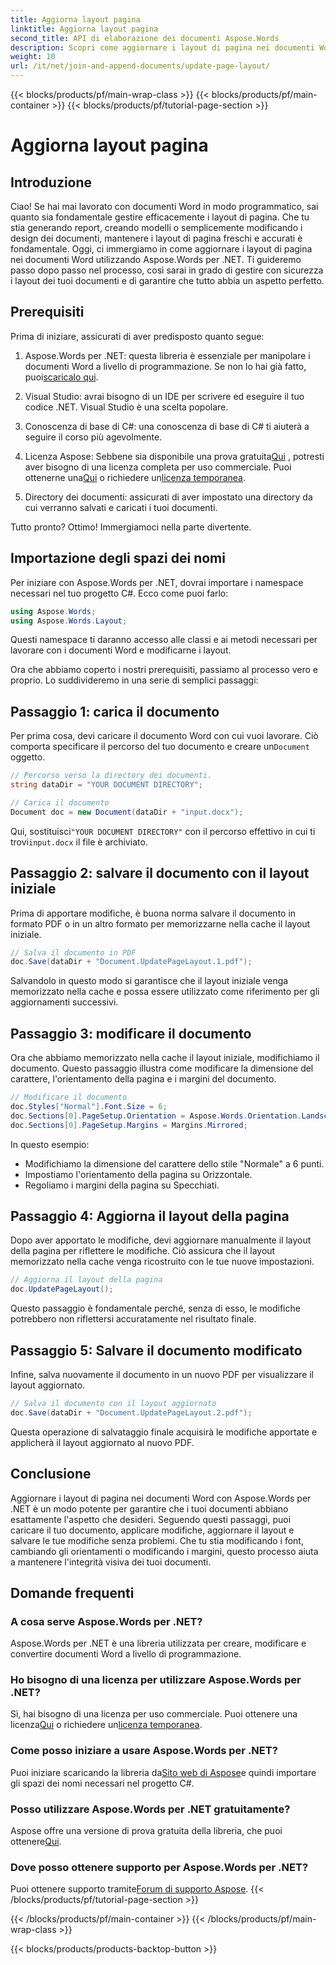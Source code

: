 ```yaml
---
title: Aggiorna layout pagina
linktitle: Aggiorna layout pagina
second_title: API di elaborazione dei documenti Aspose.Words
description: Scopri come aggiornare i layout di pagina nei documenti Word usando Aspose.Words per .NET con questa guida completa passo dopo passo. Perfetta per modificare i design dei documenti.
weight: 10
url: /it/net/join-and-append-documents/update-page-layout/
---
```


{{< blocks/products/pf/main-wrap-class >}}
{{< blocks/products/pf/main-container >}}
{{< blocks/products/pf/tutorial-page-section >}}

# Aggiorna layout pagina

## Introduzione

Ciao! Se hai mai lavorato con documenti Word in modo programmatico, sai quanto sia fondamentale gestire efficacemente i layout di pagina. Che tu stia generando report, creando modelli o semplicemente modificando i design dei documenti, mantenere i layout di pagina freschi e accurati è fondamentale. Oggi, ci immergiamo in come aggiornare i layout di pagina nei documenti Word utilizzando Aspose.Words per .NET. Ti guideremo passo dopo passo nel processo, così sarai in grado di gestire con sicurezza i layout dei tuoi documenti e di garantire che tutto abbia un aspetto perfetto.

## Prerequisiti

Prima di iniziare, assicurati di aver predisposto quanto segue:

1.  Aspose.Words per .NET: questa libreria è essenziale per manipolare i documenti Word a livello di programmazione. Se non lo hai già fatto, puoi[scaricalo qui](https://releases.aspose.com/words/net/).
   
2. Visual Studio: avrai bisogno di un IDE per scrivere ed eseguire il tuo codice .NET. Visual Studio è una scelta popolare.

3. Conoscenza di base di C#: una conoscenza di base di C# ti aiuterà a seguire il corso più agevolmente.

4.  Licenza Aspose: Sebbene sia disponibile una prova gratuita[Qui](https://releases.aspose.com/) , potresti aver bisogno di una licenza completa per uso commerciale. Puoi ottenerne una[Qui](https://purchase.aspose.com/buy) o richiedere un[licenza temporanea](https://purchase.aspose.com/temporary-license/).

5. Directory dei documenti: assicurati di aver impostato una directory da cui verranno salvati e caricati i tuoi documenti.

Tutto pronto? Ottimo! Immergiamoci nella parte divertente.

## Importazione degli spazi dei nomi

Per iniziare con Aspose.Words per .NET, dovrai importare i namespace necessari nel tuo progetto C#. Ecco come puoi farlo:

```csharp
using Aspose.Words;
using Aspose.Words.Layout;
```

Questi namespace ti daranno accesso alle classi e ai metodi necessari per lavorare con i documenti Word e modificarne i layout.

Ora che abbiamo coperto i nostri prerequisiti, passiamo al processo vero e proprio. Lo suddivideremo in una serie di semplici passaggi:

## Passaggio 1: carica il documento

Per prima cosa, devi caricare il documento Word con cui vuoi lavorare. Ciò comporta specificare il percorso del tuo documento e creare un`Document` oggetto.

```csharp
// Percorso verso la directory dei documenti.
string dataDir = "YOUR DOCUMENT DIRECTORY";

// Carica il documento
Document doc = new Document(dataDir + "input.docx");
```

 Qui, sostituisci`"YOUR DOCUMENT DIRECTORY"` con il percorso effettivo in cui ti trovi`input.docx` il file è archiviato.

## Passaggio 2: salvare il documento con il layout iniziale

Prima di apportare modifiche, è buona norma salvare il documento in formato PDF o in un altro formato per memorizzarne nella cache il layout iniziale.

```csharp
// Salva il documento in PDF
doc.Save(dataDir + "Document.UpdatePageLayout.1.pdf");
```

Salvandolo in questo modo si garantisce che il layout iniziale venga memorizzato nella cache e possa essere utilizzato come riferimento per gli aggiornamenti successivi.

## Passaggio 3: modificare il documento

Ora che abbiamo memorizzato nella cache il layout iniziale, modifichiamo il documento. Questo passaggio illustra come modificare la dimensione del carattere, l'orientamento della pagina e i margini del documento.

```csharp
// Modificare il documento
doc.Styles["Normal"].Font.Size = 6;
doc.Sections[0].PageSetup.Orientation = Aspose.Words.Orientation.Landscape;
doc.Sections[0].PageSetup.Margins = Margins.Mirrored;
```

In questo esempio:
- Modifichiamo la dimensione del carattere dello stile "Normale" a 6 punti.
- Impostiamo l'orientamento della pagina su Orizzontale.
- Regoliamo i margini della pagina su Specchiati.

## Passaggio 4: Aggiorna il layout della pagina

Dopo aver apportato le modifiche, devi aggiornare manualmente il layout della pagina per riflettere le modifiche. Ciò assicura che il layout memorizzato nella cache venga ricostruito con le tue nuove impostazioni.

```csharp
// Aggiorna il layout della pagina
doc.UpdatePageLayout();
```

Questo passaggio è fondamentale perché, senza di esso, le modifiche potrebbero non riflettersi accuratamente nel risultato finale.

## Passaggio 5: Salvare il documento modificato

Infine, salva nuovamente il documento in un nuovo PDF per visualizzare il layout aggiornato.

```csharp
// Salva il documento con il layout aggiornato
doc.Save(dataDir + "Document.UpdatePageLayout.2.pdf");
```

Questa operazione di salvataggio finale acquisirà le modifiche apportate e applicherà il layout aggiornato al nuovo PDF.

## Conclusione

Aggiornare i layout di pagina nei documenti Word con Aspose.Words per .NET è un modo potente per garantire che i tuoi documenti abbiano esattamente l'aspetto che desideri. Seguendo questi passaggi, puoi caricare il tuo documento, applicare modifiche, aggiornare il layout e salvare le tue modifiche senza problemi. Che tu stia modificando i font, cambiando gli orientamenti o modificando i margini, questo processo aiuta a mantenere l'integrità visiva dei tuoi documenti.


## Domande frequenti

### A cosa serve Aspose.Words per .NET?  
Aspose.Words per .NET è una libreria utilizzata per creare, modificare e convertire documenti Word a livello di programmazione.

### Ho bisogno di una licenza per utilizzare Aspose.Words per .NET?  
 Sì, hai bisogno di una licenza per uso commerciale. Puoi ottenere una licenza[Qui](https://purchase.aspose.com/buy) o richiedere un[licenza temporanea](https://purchase.aspose.com/temporary-license/).

### Come posso iniziare a usare Aspose.Words per .NET?  
 Puoi iniziare scaricando la libreria da[Sito web di Aspose](https://releases.aspose.com/words/net/)e quindi importare gli spazi dei nomi necessari nel progetto C#.

### Posso utilizzare Aspose.Words per .NET gratuitamente?  
 Aspose offre una versione di prova gratuita della libreria, che puoi ottenere[Qui](https://releases.aspose.com/).

### Dove posso ottenere supporto per Aspose.Words per .NET?  
 Puoi ottenere supporto tramite[Forum di supporto Aspose](https://forum.aspose.com/c/words/8).
{{< /blocks/products/pf/tutorial-page-section >}}

{{< /blocks/products/pf/main-container >}}
{{< /blocks/products/pf/main-wrap-class >}}

{{< blocks/products/products-backtop-button >}}
